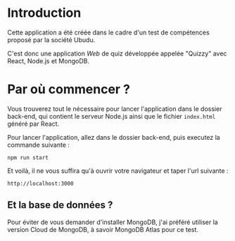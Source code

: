 # Introduction 

Cette application a été créée dans le cadre d'un test de compétences proposé par la société Ubudu.

C'est donc une application *Web* de quiz développée appelée "Quizzy" avec React, Node.js et MongoDB.

# Par où commencer ? 

Vous trouverez tout le nécessaire pour lancer l'application dans le dossier back-end, qui contient le serveur Node.js ainsi que le fichier `index.html` généré par React. 

Pour lancer l'application, allez dans le dossier back-end, puis executez la commande suivante :

`npm run start`

Et voilà, il ne vous suffira qu'à ouvrir votre navigateur et taper l'url suivante :

`http://localhost:3000`

## Et la base de données ?

Pour éviter de vous demander d'installer MongoDB, j'ai préféré utiliser la version Cloud de MongoDB, à savoir MongoDB Atlas pour ce test.